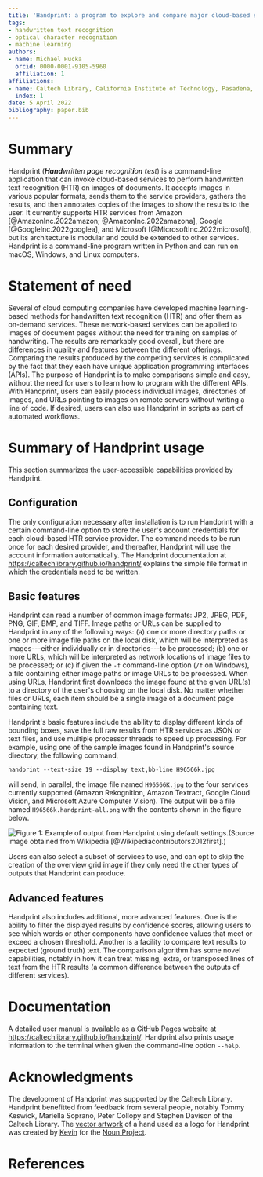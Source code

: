 ```yaml
---
title: 'Handprint: a program to explore and compare major cloud-based services for handwritten text recognition'
tags:
- handwritten text recognition
- optical character recognition
- machine learning
authors:
- name: Michael Hucka
  orcid: 0000-0001-9105-5960
  affiliation: 1
affiliations:
- name: Caltech Library, California Institute of Technology, Pasadena, CA 91125, USA
  index: 1
date: 5 April 2022
bibliography: paper.bib
---
```


# Summary

Handprint (_**Hand**written **p**age **r**ecognit**i**o**n** **t**est_) is a command-line application that can invoke cloud-based services to perform handwritten text recognition (HTR) on images of documents. It accepts images in various popular formats, sends them to the service providers, gathers the results, and then annotates copies of the images to show the results to the user. It currently supports HTR services from Amazon [@AmazonInc.2022amazon; @AmazonInc.2022amazona], Google [@GoogleInc.2022googlea], and Microsoft [@MicrosoftInc.2022microsoft], but its architecture is modular and could be extended to other services. Handprint is a command-line program written in Python and can run on macOS, Windows, and Linux computers.


# Statement of need

Several of cloud computing companies have developed machine learning-based methods for handwritten text recognition (HTR) and offer them as on-demand services. These network-based services can be applied to images of document pages without the need for training on samples of handwriting. The results are remarkably good overall, but there are differences in quality and features between the different offerings. Comparing the results produced by the competing services is complicated by the fact that they each have unique application programming interfaces (APIs). The purpose of Handprint is to make comparisons simple and easy, without the need for users to learn how to program with the different APIs. With Handprint, users can easily process individual images, directories of images, and URLs pointing to images on remote servers without writing a line of code. If desired, users can also use Handprint in scripts as part of automated workflows.


# Summary of Handprint usage

This section summarizes the user-accessible capabilities provided by Handprint.

## Configuration

The only configuration necessary after installation is to run Handprint with a certain command-line option to store the user's account credentials for each cloud-based HTR service provider. The command needs to be run once for each desired provider, and thereafter, Handprint will use the account information automatically. The Handprint documentation at <https://caltechlibrary.github.io/handprint/> explains the simple file format in which the credentials need to be written.


## Basic features

Handprint can read a number of common image formats: JP2, JPEG, PDF, PNG, GIF, BMP, and TIFF. Image paths or URLs can be supplied to Handprint in any of the following ways: (a) one or more directory paths or one or more image file paths on the local disk, which will be interpreted as images---either individually or in directories---to be processed; (b) one or more URLs, which will be interpreted as network locations of image files to be processed; or (c) if given the `-f` command-line option (`/f` on Windows), a file containing either image paths or image URLs to be processed. When using URLs, Handprint first downloads the image found at the given URL(s) to a directory of the user's choosing on the local disk. No matter whether files or URLs, each item should be a single image of a document page containing text.

Handprint's basic features include the ability to display different kinds of bounding boxes, save the full raw results from HTR services as JSON or text files, and use multiple processor threads to speed up processing. For example, using one of the sample images found in Handprint's source directory, the following command,
```
handprint --text-size 19 --display text,bb-line H96566k.jpg
```
will send, in parallel, the image file named `H96566K.jpg` to the four services currently supported (Amazon Rekognition, Amazon Textract, Google Cloud Vision, and Microsoft Azure Computer Vision). The output will be a file named `H96566k.handprint-all.png` with the contents shown in the figure below.

![**Figure 1**: Example of output from Handprint using default settings.(Source image obtained from Wikipedia [@Wikipediacontributors2012first].)](H96566k.handprint-all.png)

Users can also select a subset of services to use, and can opt to skip the creation of the overview grid image if they only need the other types of outputs that Handprint can produce.


## Advanced features

Handprint also includes additional, more advanced features. One is the ability to filter the displayed results by confidence scores, allowing users to see which words or other components have confidence values that meet or exceed a chosen threshold. Another is a facility to compare text results to expected (ground truth) text. The comparison algorithm has some novel capabilities, notably in how it can treat missing, extra, or transposed lines of text from the HTR results (a common difference between the outputs of different services).


# Documentation

A detailed user manual is available as a GitHub Pages website at <https://caltechlibrary.github.io/handprint/>. Handprint also prints usage information to the terminal when given the command-line option `--help`.


# Acknowledgments

The development of Handprint was supported by the Caltech Library. Handprint benefitted from feedback from several people, notably Tommy Keswick, Mariella Soprano, Peter Collopy and Stephen Davison of the Caltech Library. The [vector artwork](https://thenounproject.com/search/?q=hand&i=733265) of a hand used as a logo for Handprint was created by [Kevin](https://thenounproject.com/kevn/) for the [Noun Project](https://thenounproject.com).


# References
